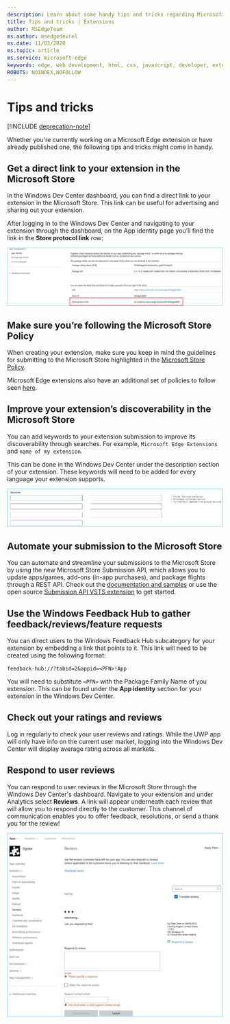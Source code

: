 ```yaml
---
description: Learn about some handy tips and tricks regarding Microsoft Edge extensions
title: Tips and tricks | Extensions
author: MSEdgeTeam
ms.author: msedgedevrel
ms.date: 11/03/2020
ms.topic: article
ms.service: microsoft-edge
keywords: edge, web development, html, css, javascript, developer, extensions
ROBOTS: NOINDEX,NOFOLLOW
---
```

# Tips and tricks  

[!INCLUDE [deprecation-note](includes/deprecation-note.md)]  

Whether you're currently working on a Microsoft Edge extension or have already published one, the following tips and tricks might come in handy.  

## Get a direct link to your extension in the Microsoft Store  

In the Windows Dev Center dashboard, you can find a direct link to your extension in the Microsoft Store.  This link can be useful for advertising and sharing out your extension.  

After logging in to the Windows Dev Center and navigating to your extension through the dashboard, on the App identity page you’ll find the link in the **Store protocol link** row:  

![store protocol link](./media/store-link.png)  
 
## Make sure you’re following the Microsoft Store Policy  

When creating your extension, make sure you keep in mind the guidelines for submitting to the Microsoft Store highlighted in the [Microsoft Store Policy](/windows/uwp/publish/store-policies).  
 
Microsoft Edge extensions also have an additional set of policies to follow seen [here](/windows/uwp/publish/store-policies#pol_10_12).  

## Improve your extension’s discoverability in the Microsoft Store  

You can add keywords to your extension submission to improve its discoverability through searches.  For example, `Microsoft Edge Extensions` and `name of my extension`.  

This can be done in the Windows Dev Center under the description section of your extension.  These keywords will need to be added for every language your extension supports.  

![Use keywords to submit a response to a review](./media/keywords.png)  

## Automate your submission to the Microsoft Store  

You can automate and streamline your submissions to the Microsoft Store by using the new Microsoft Store Submission API, which allows you to update apps/games, add-ons \(in-app purchases\), and package flights through a REST API.  Check out the [documentation and samples](/windows/uwp/monetize/create-and-manage-submissions-using-windows-store-services) or use the open source [Submission API VSTS extension](https://github.com/Microsoft/windows-dev-center-vsts-extension) to get started.  

## Use the Windows Feedback Hub to gather feedback/reviews/feature requests  

You can direct users to the Windows Feedback Hub subcategory for your extension by embedding a link that points to it.  This link will need to be created using the following format:  

```text
feedback-hub://?tabid=2&appid=<PFN>!App
```  

You will need to substitute `<PFN>` with the Package Family Name of you extension.  This can be found under the **App identity** section for your extension in the Windows Dev Center.  

## Check out your ratings and reviews  

Log in regularly to check your user reviews and ratings.  While the UWP app will only have info on the current user market, logging into the Windows Dev Center will display average rating across all markets.  

## Respond to user reviews  

You can respond to user reviews in the Microsoft Store through the Windows Dev Center's dashboard.  Navigate to your extension and under Analytics select **Reviews**.  A link will appear underneath each review that will allow you to respond directly to the customer.  This channel of communication enables you to offer feedback, resolutions, or send a thank you for the review!  

![Respond to user review](./media/reviews.png)  
